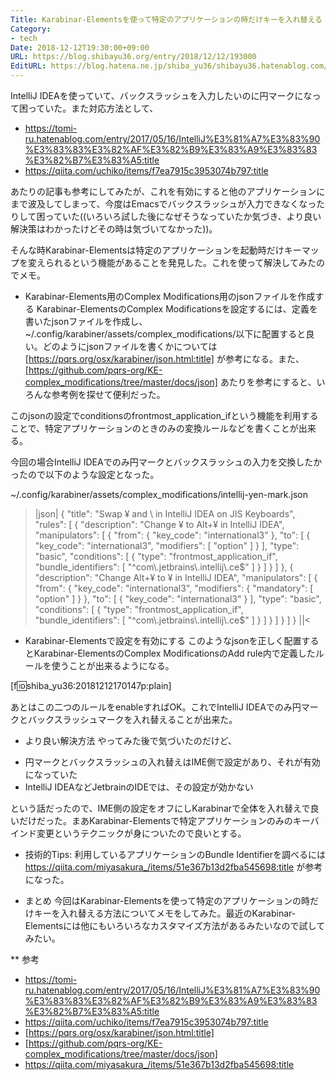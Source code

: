 ```yaml
---
Title: Karabinar-Elementsを使って特定のアプリケーションの時だけキーを入れ替える
Category:
- tech
Date: 2018-12-12T19:30:00+09:00
URL: https://blog.shibayu36.org/entry/2018/12/12/193000
EditURL: https://blog.hatena.ne.jp/shiba_yu36/shibayu36.hatenablog.com/atom/entry/10257846132683931226
---
```


IntelliJ IDEAを使っていて、バックスラッシュを入力したいのに円マークになって困っていた。また対応方法として、

- https://tomi-ru.hatenablog.com/entry/2017/05/16/IntelliJ%E3%81%A7%E3%83%90%E3%83%83%E3%82%AF%E3%82%B9%E3%83%A9%E3%83%83%E3%82%B7%E3%83%A5:title
- https://qiita.com/uchiko/items/f7ea7915c3953074b797:title

あたりの記事も参考にしてみたが、これを有効にすると他のアプリケーションにまで波及してしまって、今度はEmacsでバックスラッシュが入力できなくなったりして困っていた((いろいろ試した後になぜそうなっていたか気づき、より良い解決策はわかったけどその時は気づいてなかった))。


そんな時Karabinar-Elementsは特定のアプリケーションを起動時だけキーマップを変えられるという機能があることを発見した。これを使って解決してみたのでメモ。

* Karabinar-Elements用のComplex Modifications用のjsonファイルを作成する
Karabinar-ElementsのComplex Modificationsを設定するには、定義を書いたjsonファイルを作成し、~/.config/karabiner/assets/complex_modifications/以下に配置すると良い。どのようにjsonファイルを書くかについては[https://pqrs.org/osx/karabiner/json.html:title] が参考になる。また、[https://github.com/pqrs-org/KE-complex_modifications/tree/master/docs/json] あたりを参考にすると、いろんな参考例を探せて便利だった。

このjsonの設定でconditionsのfrontmost_application_ifという機能を利用することで、特定アプリケーションのときのみの変換ルールなどを書くことが出来る。

今回の場合IntelliJ IDEAでのみ円マークとバックスラッシュの入力を交換したかったので以下のような設定となった。


~/.config/karabiner/assets/complex_modifications/intellij-yen-mark.json
>|json|
{
  "title": "Swap ¥ and \\ in IntelliJ IDEA on JIS Keyboards",
  "rules": [
    {
      "description": "Change ¥ to Alt+¥ in IntelliJ IDEA",
      "manipulators": [
        {
          "from": {
            "key_code": "international3"
          },
          "to": [
            {
              "key_code": "international3",
              "modifiers": [
                "option"
              ]
            }
          ],
          "type": "basic",
          "conditions": [
            {
              "type": "frontmost_application_if",
              "bundle_identifiers": [
                "^com\\.jetbrains\\.intellij\\.ce$"
              ]
            }
          ]
        }
      ]
    },
    {
      "description": "Change Alt+¥ to ¥ in IntelliJ IDEA",
      "manipulators": [
        {
          "from": {
            "key_code": "international3",
            "modifiers": {
              "mandatory": [
                "option"
              ]
            }
          },
          "to": [
            {
              "key_code": "international3"
            }
          ],
          "type": "basic",
          "conditions": [
            {
              "type": "frontmost_application_if",
              "bundle_identifiers": [
                "^com\\.jetbrains\\.intellij\\.ce$"
              ]
            }
          ]
        }
      ]
    }
  ]
}
||<

* Karabinar-Elementsで設定を有効にする
このようなjsonを正しく配置するとKarabinar-ElementsのComplex ModificationsのAdd rule内で定義したルールを使うことが出来るようになる。

[f:id:shiba_yu36:20181212170147p:plain]

あとはこの二つのルールをenableすればOK。これでIntelliJ IDEAでのみ円マークとバックスラッシュマークを入れ替えることが出来た。

* より良い解決方法
やってみた後で気づいたのだけど、

- 円マークとバックスラッシュの入れ替えはIME側で設定があり、それが有効になっていた
- IntelliJ IDEAなどJetbrainのIDEでは、その設定が効かない

という話だったので、IME側の設定をオフにしKarabinarで全体を入れ替えで良いだけだった。まあKarabinar-Elementsで特定アプリケーションのみのキーバインド変更というテクニックが身についたので良いとする。

* 技術的Tips: 利用しているアプリケーションのBundle Identifierを調べるには
https://qiita.com/miyasakura_/items/51e367b13d2fba545698:title が参考になった。

* まとめ
今回はKarabinar-Elementsを使って特定のアプリケーションの時だけキーを入れ替える方法についてメモをしてみた。最近のKarabinar-Elementsには他にもいろいろなカスタマイズ方法があるみたいなので試してみたい。

** 参考
- https://tomi-ru.hatenablog.com/entry/2017/05/16/IntelliJ%E3%81%A7%E3%83%90%E3%83%83%E3%82%AF%E3%82%B9%E3%83%A9%E3%83%83%E3%82%B7%E3%83%A5:title
- https://qiita.com/uchiko/items/f7ea7915c3953074b797:title
- [https://pqrs.org/osx/karabiner/json.html:title]
- [https://github.com/pqrs-org/KE-complex_modifications/tree/master/docs/json]
- https://qiita.com/miyasakura_/items/51e367b13d2fba545698:title
